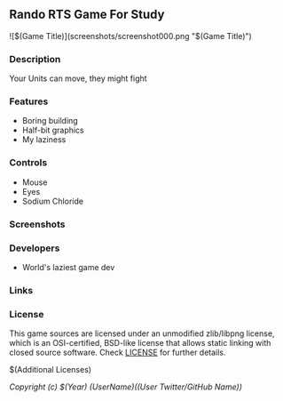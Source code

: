 ## Rando RTS Game For Study

![$(Game Title)](screenshots/screenshot000.png "$(Game Title)")

### Description

Your Units can move, they might fight

### Features

 - Boring building
 - Half-bit graphics
 - My laziness

### Controls

 - Mouse
 - Eyes
 - Sodium Chloride

### Screenshots

### Developers

 - World's laziest game dev

### Links

### License

This game sources are licensed under an unmodified zlib/libpng license, which is an OSI-certified, BSD-like license that allows static linking with closed source software. Check [LICENSE](LICENSE) for further details.

$(Additional Licenses)

*Copyright (c) $(Year) $(User Name) ($(User Twitter/GitHub Name))*
